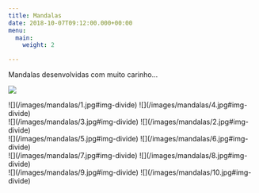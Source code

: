 ```yaml
---
title: Mandalas
date: 2018-10-07T09:12:00.000+00:00
menu:
  main:
    weight: 2

---
```

Mandalas desenvolvidas com muito carinho...

![](/images/mandalas/mandala.jpg#img)
<div>
![](/images/mandalas/1.jpg#img-divide) ![](/images/mandalas/4.jpg#img-divide)
</div>
<div>
![](/images/mandalas/3.jpg#img-divide) ![](/images/mandalas/2.jpg#img-divide)
</div>
<div>
![](/images/mandalas/5.jpg#img-divide) ![](/images/mandalas/6.jpg#img-divide)
</div>
<div>
![](/images/mandalas/7.jpg#img-divide) ![](/images/mandalas/8.jpg#img-divide)
</div>
<div>
![](/images/mandalas/9.jpg#img-divide) ![](/images/mandalas/10.jpg#img-divide)
</div>